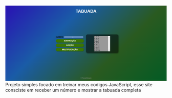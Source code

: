 ![](2022-09-09%20(1).png)
Projeto simples focado em treinar meus codigos JavaScript, esse site consciste em receber um número e mostrar a tabuada completa
